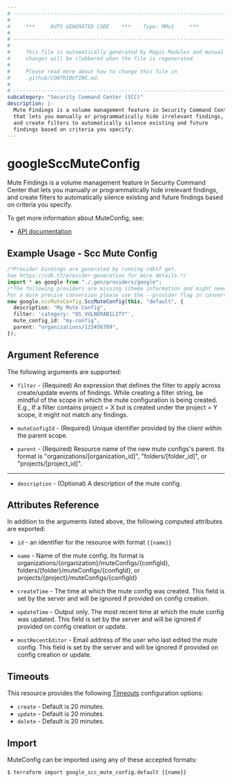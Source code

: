 ```yaml
---
# ----------------------------------------------------------------------------
#
#     ***     AUTO GENERATED CODE    ***    Type: MMv1     ***
#
# ----------------------------------------------------------------------------
#
#     This file is automatically generated by Magic Modules and manual
#     changes will be clobbered when the file is regenerated.
#
#     Please read more about how to change this file in
#     .github/CONTRIBUTING.md.
#
# ----------------------------------------------------------------------------
subcategory: "Security Command Center (SCC)"
description: |-
  Mute Findings is a volume management feature in Security Command Center
  that lets you manually or programmatically hide irrelevant findings,
  and create filters to automatically silence existing and future
  findings based on criteria you specify.
---
```


# googleSccMuteConfig

Mute Findings is a volume management feature in Security Command Center
that lets you manually or programmatically hide irrelevant findings,
and create filters to automatically silence existing and future
findings based on criteria you specify.

To get more information about MuteConfig, see:

* [API documentation](https://cloud.google.com/security-command-center/docs/reference/rest/v1/organizations.muteConfigs)

## Example Usage - Scc Mute Config

```typescript
/*Provider bindings are generated by running cdktf get.
See https://cdk.tf/provider-generation for more details.*/
import * as google from "./.gen/providers/google";
/*The following providers are missing schema information and might need manual adjustments to synthesize correctly: google.
For a more precise conversion please use the --provider flag in convert.*/
new google.sccMuteConfig.SccMuteConfig(this, "default", {
  description: "My Mute Config",
  filter: 'category: "OS_VULNERABILITY"',
  mute_config_id: "my-config",
  parent: "organizations/123456789",
});

```

## Argument Reference

The following arguments are supported:

*   `filter` -
    (Required)
    An expression that defines the filter to apply across create/update
    events of findings. While creating a filter string, be mindful of
    the scope in which the mute configuration is being created. E.g.,
    If a filter contains project = X but is created under the
    project = Y scope, it might not match any findings.

*   `muteConfigId` -
    (Required)
    Unique identifier provided by the client within the parent scope.

*   `parent` -
    (Required)
    Resource name of the new mute configs's parent. Its format is
    "organizations/\[organization\_id]", "folders/\[folder\_id]", or
    "projects/\[project\_id]".

***

* `description` -
  (Optional)
  A description of the mute config.

## Attributes Reference

In addition to the arguments listed above, the following computed attributes are exported:

*   `id` - an identifier for the resource with format `{{name}}`

*   `name` -
    Name of the mute config. Its format is
    organizations/{organization}/muteConfigs/{configId},
    folders/{folder}/muteConfigs/{configId},
    or projects/{project}/muteConfigs/{configId}

*   `createTime` -
    The time at which the mute config was created. This field is set by
    the server and will be ignored if provided on config creation.

*   `updateTime` -
    Output only. The most recent time at which the mute config was
    updated. This field is set by the server and will be ignored if
    provided on config creation or update.

*   `mostRecentEditor` -
    Email address of the user who last edited the mute config. This
    field is set by the server and will be ignored if provided on
    config creation or update.

## Timeouts

This resource provides the following
[Timeouts](https://developer.hashicorp.com/terraform/plugin/sdkv2/resources/retries-and-customizable-timeouts) configuration options:

* `create` - Default is 20 minutes.
* `update` - Default is 20 minutes.
* `delete` - Default is 20 minutes.

## Import

MuteConfig can be imported using any of these accepted formats:

```console
$ terraform import google_scc_mute_config.default {{name}}
```

